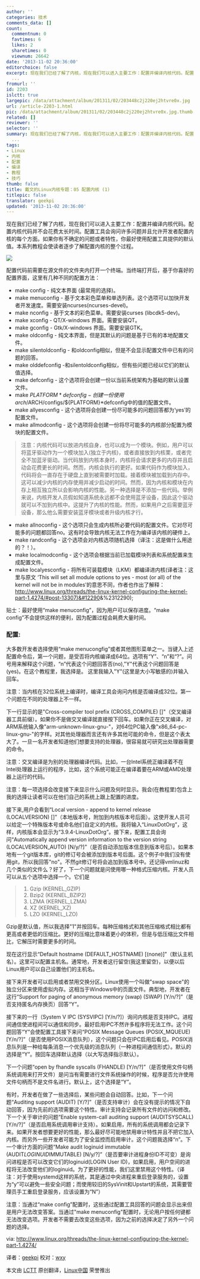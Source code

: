 ```yaml
---
author: ''
categories: 技术
comments_data: []
count:
  commentnum: 0
  favtimes: 6
  likes: 2
  sharetimes: 0
  viewnum: 26642
date: '2013-11-02 20:36:00'
editorchoice: false
excerpt: 现在我们已经了解了内核，现在我们可以进入主要工作：配置并编译内核代码。配置内核代码并不会花费太长时间。配置工具会询问许多问题并且允许开发者配置内核的每个方面。如果你有不确定的问题或者特性，你最好使用配
  ...
fromurl: ''
id: 2203
islctt: true
largepic: /data/attachment/album/201311/02/203448c2j220ej2htvre0x.jpg
url: /article-2203-1.html
pic: /data/attachment/album/201311/02/203448c2j220ej2htvre0x.jpg.thumb.jpg
related: []
reviewer: ''
selector: ''
summary: 现在我们已经了解了内核，现在我们可以进入主要工作：配置并编译内核代码。配置内核代码并不会花费太长时间。配置工具会询问许多问题并且允许开发者配置内核的每个方面。如果你有不确定的问题或者特性，你最好使用配
  ...
tags:
- Linux
- 内核
- 配置
- 编译
- 教程
- 技巧
thumb: false
title: 戴文的Linux内核专题：05 配置内核 (1)
titlepic: false
translator: geekpi
updated: '2013-11-02 20:36:00'
---
```


现在我们已经了解了内核，现在我们可以进入主要工作：配置并编译内核代码。配置内核代码并不会花费太长时间。配置工具会询问许多问题并且允许开发者配置内核的每个方面。如果你有不确定的问题或者特性，你最好使用配置工具提供的默认值。本系列教程会使读者逐步了解配置内核的整个过程。


![](/data/attachment/album/201311/02/203448c2j220ej2htvre0x.jpg)


配置代码前需要在源文件的文件夹内打开一个终端。当终端打开后，基于你喜好的配置界面，这里有几种不同的配置方法：


* make config - 纯文本界面 (最常用的选择)。
* make menuconfig - 基于文本彩色菜单和单选列表。这个选项可以加快开发者开发速度。需要安装ncurses(ncurses-devel)。
* make nconfig - 基于文本的彩色菜单。需要安装curses (libcdk5-dev)。
* make xconfig - QT/X-windows 界面。需要安装QT。
* make gconfig - Gtk/X-windows 界面。需要安装GTK。
* make oldconfig - 纯文本界面，但是其默认的问题是基于已有的本地配置文件。
* make silentoldconfig - 和oldconfig相似，但是不会显示配置文件中已有的问题的回答。
* make olddefconfig -和silentoldconfig相似，但有些问题已经以它们的默认值选择。
* make defconfig - 这个选项将会创建一份以当前系统架构为基础的默认设置文件。
* make ${PLATFORM}*defconfig - 创建一份使用arch/$ARCH/configs/${PLATFORM}*defconfig中的值的配置文件。
* make allyesconfig - 这个选项将会创建一份尽可能多的问题回答都为‘yes’的配置文件。
* make allmodconfig - 这个选项将会创建一份将尽可能多的内核部分配置为模块的配置文件。



> 
> 注意：内核代码可以放进内核自身，也可以成为一个模块。例如，用户可以将蓝牙驱动作为一个模块加入(独立于内核)，或者直接放到内核栗，或者完全不加蓝牙驱动。当代码放到内核本身时，内核将会请求更多的内存并且启动会花费更长的时间。然而，内核会执行的更好。如果代码作为模块加入，代码将会一直存在于硬盘上直到被需要时加载。接着模块被加载到内存中。这可以减少内核的内存使用并减少启动的时间。然而，因为内核和模块在内存上相互独立所以会影响内核的性能。另一种选择是不添加一些代码。举例来说，内核开发人员假如知道系统永远都不会使用蓝牙设备，因此这个驱动就可以不加到内核中。这提升了内核的性能。然而，如果用户之后需要蓝牙设备，那么他么需要安装蓝牙模块或者升级内核才行。
> 
> 
> 


* make allnoconfig - 这个选项只会生成内核所必要代码的配置文件。它对尽可能多的问题都回答no。这有时会导致内核无法工作在为编译该内核的硬件上。
* make randconfig - 这个选项会对内核选项随机选择（译注：这是做什么用途的？！）。
* make localmodconfig - 这个选项会根据当前已加载模块列表和系统配置来生成配置文件。
* make localyesconfig - 将所有可装载模块（LKM）都编译进内核(译者注：这里与原文 ‘This will set all module options to yes - most (or all) of the kernel will not be in modules’的意思不同，作者也作出了解释：[http://www.linux.org/threads/the-linux-kernel-configuring-the-kernel-part-1.4274/#post-13307)&#12290](http://www.linux.org/threads/the-linux-kernel-configuring-the-kernel-part-1.4274/#post-13307)&%2312290);


贴士：最好使用“make menuconfig”，因为用户可以保存进度。“make config”不会提供这样的便利，因为配置过程会耗费大量时间。


### **配置:**


大多数开发者选择使用“make menucongfig”或者其他图形菜单之一。当键入上述配置命令后，第一个问题，是受否将内核编译成64位。选项有“Y”、“n”和“?”。问号用来解释这个问题，“n”代表这个问题回答否(no),"Y"代表这个问题回答是(yes)。在这个教程里，我选择是。 这里我输入"Y"(这里是大小写敏感的)并输入回车。


注意：当内核在32位系统上编译时，编译工具会询问内核是否编译成32位。第一个问题在不同的处理器上不一样。


下一行显示的是"Cross-compiler tool prefix (CROSS\_COMPILE) []"（交叉编译器工具前缀）。如果你不是做交叉编译就直接按下回车。如果你正在交叉编译，对ARM系统输入像"arm-unknown-linux-gnu-"，对64位PC输入像"x86\_64-pc-linux-gnu-"的字样。对其他处理器而言还有许多其他可能的命令，但是这个表太大了。一旦一名开发者知道他们想要支持的处理器，很容易就可研究出处理器需要的命令。


注意：交叉编译是为别的处理器编译代码。比如，一台Intel系统正编译着不在Intel处理器上运行的程序，比如，这个系统可能正在编译着要在ARM或AMD处理器上运行的代码。


注意：每一项选择会改变接下来显示什么问题及何时显示。我会(在教程里)包含上我的选择让读者可以在他们自己的系统上跟上配置的进度。


接下来,用户会看到“Local version - append to kernel release (LOCALVERSION) []”（本地版本号，附加到内核版本号后面）。这使开发人员可以给定一个特殊版本号或命名他们自定义的内核。我将输入“LinuxDotOrg”，这样，内核版本会显示为“3.9.4-LinuxDotOrg”。接下来，配置工具会询问“Automatically append version information to the version string (LOCALVERSION\_AUTO) [N/y/?]”（是否自动添加版本信息到版本号后）。如果本地有一个git版本库，git的修订号会被添加到版本号后面。这个例子中我们没有使用git，所以我回答"no"。不然git修订号将会追加到版本号中。还记得vmlinuz和几个类似的文件么？好了，下一个问题就是问使用哪一种格式压缩内核。开发人员可以从五个选项中选择一个。它们是



> 1. Gzip (KERNEL\_GZIP)
> 2. Bzip2 (KERNEL\_BZIP2)
> 3. LZMA (KERNEL\_LZMA)
> 4. XZ (KERNEL\_XZ)
> 5. LZO (KERNEL\_LZO)
> 


Gzip是默认值，所以我选择"1"并按回车。每种压缩格式和其他压缩格式相比都有更高或者更低的压缩比。更好的压缩比意味着更小的体积，但是与低压缩比文件相比，它解压时需要更多的时间。


现在这行显示“Default hostname (DEFAULT\_HOSTNAME) [(none)]”（默认主机名）。这里可以配置主机名。通常地，开发者这行留空(我这里留空)，以便以后Linux用户可以自己设置他们的主机名。


接下来开发者可以启用或者禁用交换分区。Linux使用一个叫做"swap space"的独立分区来使用虚拟内存。这相当于Windows中的页面文件。典型地，开发者在这行“Support for paging of anonymous memory (swap) (SWAP) [Y/n/?]”（是否支持匿名内存换页）回答“Y”。


接下来的一行（System V IPC (SYSVIPC) [Y/n/?]）询问内核是否支持IPC。进程间通信使进程间可以通信和同步。最好启用IPC不然许多程序将无法工作。这个问题回答“Y”会使配置工具接下来问“POSIX Message Queues (POSIX\_MQUEUE) [Y/n/?]”（是否使用POSIX消息队列），这个问题只会在IPC启用后看见。POSIX消息队列是一种给每条消息一个优先级的消息队列（一种进程间通信形式）。默认的选择是“Y”。按回车选择默认选择（以大写选择指示默认）。


下一个问题“open by fhandle syscalls (FHANDLE) [Y/n/?]”（是否使用文件句柄系统调用来打开文件）是问当有需要进行文件系统操作的时候，程序是否允许使用文件句柄而不是文件名进行。默认上，这个选择是“Y”。


有时，开发者在做了一些选择后，某些问题会自动回答。比如，下一个问题“Auditing support (AUDIT) [Y/?]”（是否支持审计）会在没有提示的情况下自动回答，因为先前的选项需要这个特性。审计支持会记录所有文件的访问和修改。下一个关于审计的问题“Enable system-call auditing support (AUDITSYSCALL) [Y/n/?]”（是否启用系统调用审计支持）。如果启用，所有的系统调用都会记录下来。如果开发者想要更好的性能，那么最好尽可能地禁用审计特性并且不把它加入内核。而另外一些开发者可能为了安全监控而启用审计。这个问题我选择“n”。下一个审计方面的问题“Make audit loginuid immutable (AUDIT*LOGINUID*IMMUTABLE) [N/y/?]”（是否要审计进程身份ID不可变）是询问进程是否可以改变它们的loginuid(LOGIN User ID)，如果启用，用户空间的进程将无法改变他们的loginuid。为了更好的性能，我们这里禁用这个特性。（译注：对于使用systemd这样的系统，其是通过中央进程来重启登录服务的，设置为“y”可以避免一些安全问题；而使用较旧的SysVinit和Upstart的系统，其需要管理员手工重启登录服务，应该设置为“N”）


注意：当通过“make config”配置时，这些通过配置工具回答的问题会显示出来但是用户无法改变答案。当通过"make menuconfig"配置时，无论用户按任何键都无法改变选项。开发者不需要去改变这些选项，因为之前的选择决定了另外一个问题的选择。


 


via: <http://www.linux.org/threads/the-linux-kernel-configuring-the-kernel-part-1.4274/>


译者：[geekpi](https://github.com/geekpi) 校对：[wxy](https://github.com/wxy)


本文由 [LCTT](https://github.com/LCTT/TranslateProject) 原创翻译，[Linux中国](http://linux.cn/) 荣誉推出